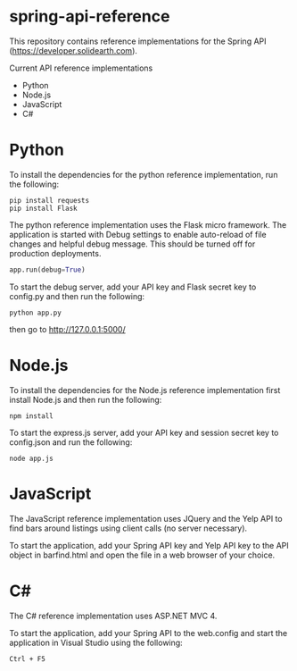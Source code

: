 spring-api-reference
====================

This repository contains reference implementations for the Spring API (https://developer.solidearth.com).

Current API reference implementations

* Python
* Node.js
* JavaScript
* C#

# Python

To install the dependencies for the python reference implementation, run the following:

```
pip install requests
pip install Flask
```

The python reference implementation uses the Flask micro framework. The application is started with Debug settings to enable auto-reload of file changes and helpful debug message. This should be turned off for production deployments.

```python
app.run(debug=True)
```

To start the debug server, add your API key and Flask secret key to config.py and then run the following:

```
python app.py
```

then go to http://127.0.0.1:5000/

# Node.js

To install the dependencies for the Node.js reference implementation first install Node.js and then run the following:

```
npm install
```

To start the express.js server, add your API key and session secret key to config.json and run the following:

```
node app.js
```

# JavaScript

The JavaScript reference implementation uses JQuery and the Yelp API to find bars around listings using client calls (no server necessary).

To start the application, add your Spring API key and Yelp API key to the API object in barfind.html and open the file in a web browser of your choice.

# C#

The C# reference implementation uses ASP.NET MVC 4.

To start the application, add your Spring API to the web.config and start the application in Visual Studio using the following:

```
Ctrl + F5
```
